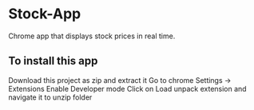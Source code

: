 # Stock-App
Chrome app that displays stock prices in real time.

## To install this app
Download this project as zip and extract it
Go to chrome Settings -> Extensions
Enable Developer mode
Click on Load unpack extension and navigate it to unzip folder
